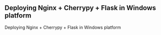## Deploying Nginx + Cherrypy + Flask in Windows platform

Deploying Nginx + Cherrypy + Flask in Windows platform